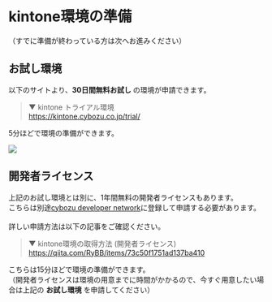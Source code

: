 # kintone環境の準備

（すでに準備が終わっている方は次へお進みください）

## お試し環境

以下のサイトより、**30日間無料お試し** の環境が申請できます。

> ▼ kintone トライアル環境 <br/>
> <https://kintone.cybozu.co.jp/trial/>

5分ほどで環境の準備ができます。

<img src="https://docs.google.com/drawings/d/e/2PACX-1vTWz_MrsrjNDdhATwuiGYcYHSBRp5iZExO8VtVvfl_q6K9v8fTSvetZWGqJD87mgMQllrpB8wJr7Ifd/pub?w=921&amp;h=515">

## 開発者ライセンス

上記のお試し環境とは別に、1年間無料の開発者ライセンスもあります。<br/>
こちらは別途[cybozu developer network](https://developer.cybozu.io/hc/ja)に登録して申請する必要があります。<br/>
<br/>
詳しい申請方法は以下の記事をご確認ください。<br/>

> ▼ kintone環境の取得方法 (開発者ライセンス) <br/>
> <https://qiita.com/RyBB/items/73c50f1751ad137ba410>

こちらは15分ほどで環境の準備ができます。<br/>
（開発者ライセンスは環境の用意までに時間がかかるので、今すぐ用意したい場合は上記の **お試し環境** を申請してください）
